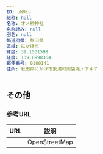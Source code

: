 ```yaml
---
ID: uW9iu
総称: null
名称: 才ノ神神社
名称読み: null
別名: null
都道府県: 秋田県
区域: にかほ市
緯度: 39.1531598
経度: 139.8998364
郵便番号: 0180141
住所: 秋田県にかほ市象潟町川袋滝ノ下４７
---
```


## その他

### 参考URL

| URL | 説明          |
| --- | ------------- |
|     | OpenStreetMap |
